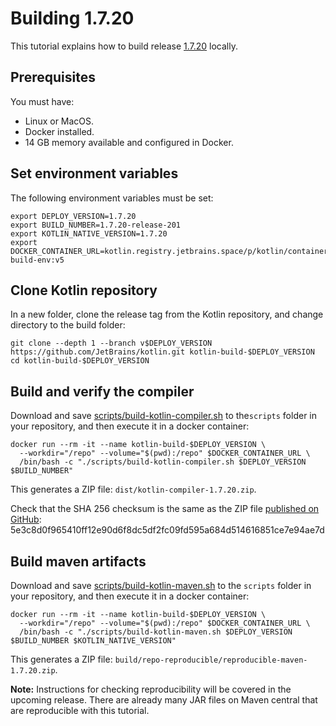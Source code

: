 # Building 1.7.20

This tutorial explains how to build release [1.7.20](https://github.com/JetBrains/kotlin/releases/tag/v1.7.20) locally.

## Prerequisites
You must have:
* Linux or MacOS.
* Docker installed.
* 14 GB memory available and configured in Docker. 

## Set environment variables

The following environment variables must be set:

```
export DEPLOY_VERSION=1.7.20
export BUILD_NUMBER=1.7.20-release-201
export KOTLIN_NATIVE_VERSION=1.7.20
export DOCKER_CONTAINER_URL=kotlin.registry.jetbrains.space/p/kotlin/containers/kotlin-build-env:v5
```
## Clone Kotlin repository

In a new folder, clone the release tag from the Kotlin repository, and change directory to the build folder:

```
git clone --depth 1 --branch v$DEPLOY_VERSION https://github.com/JetBrains/kotlin.git kotlin-build-$DEPLOY_VERSION
cd kotlin-build-$DEPLOY_VERSION
```

## Build and verify the compiler

Download and save [scripts/build-kotlin-compiler.sh](https://github.com/JetBrains/kotlin/blob/1.7.20/scripts/build-kotlin-compiler.sh) to 
the`scripts` folder in your repository, and then execute it in a docker container:

```
docker run --rm -it --name kotlin-build-$DEPLOY_VERSION \
  --workdir="/repo" --volume="$(pwd):/repo" $DOCKER_CONTAINER_URL \
  /bin/bash -c "./scripts/build-kotlin-compiler.sh $DEPLOY_VERSION $BUILD_NUMBER"
```

This generates a ZIP file: `dist/kotlin-compiler-1.7.20.zip`.

Check that the SHA 256 checksum is the same as the ZIP file [published on GitHub](https://github.com/JetBrains/kotlin/releases/download/v1.7.20/kotlin-compiler-1.7.20.zip):
5e3c8d0f965410ff12e90d6f8dc5df2fc09fd595a684d514616851ce7e94ae7d

## Build maven artifacts

Download and save [scripts/build-kotlin-maven.sh](https://github.com/JetBrains/kotlin/blob/1.7.20/scripts/build-kotlin-maven.sh) to 
the `scripts` folder in your repository, and then execute it in a docker container:

```
docker run --rm -it --name kotlin-build-$DEPLOY_VERSION \
  --workdir="/repo" --volume="$(pwd):/repo" $DOCKER_CONTAINER_URL \
  /bin/bash -c "./scripts/build-kotlin-maven.sh $DEPLOY_VERSION $BUILD_NUMBER $KOTLIN_NATIVE_VERSION"
```

This generates a ZIP file: `build/repo-reproducible/reproducible-maven-1.7.20.zip`.

**Note:** Instructions for checking reproducibility will be covered in the upcoming release. There are already many JAR files on Maven
central that are reproducible with this tutorial.

